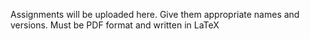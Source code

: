 Assignments will be uploaded here. Give them appropriate names and versions. Must be PDF format and written in LaTeX